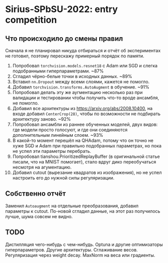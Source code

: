 # Sirius-SPbSU-2022: entry competition
## Что происходило до смены правил
Сначала я не планировал никуда отбираться и отчёт об экспериментах не готовил, поэтому перескажу примерный порядок по памяти.
1. Попробовал `torchvision.models.resnet18` с Adam или SGD и слегка подобранными гиперпараметрами. ~87%
2. Сгладил чёрно-белые точки в исходных данных. ~89%
3. Вставил `nn.Dropout` между всеми слоями, кажется не помогло. 
4. Добавил `torchvision.transforms.AutoAugment` в обучение. ~91%
5. Попробовал делать эту же аугментацию несколько раз при валидации и тестировании чтобы получить что-то вроде ансамбля, не помогло.
6. Добавил все архитектуры из https://arxiv.org/abs/2008.10400, на входе добавил `CenterCrop(28)`, чтобы по возможности не подбирать архитектуру заново. ~92%
7. Попробовал ансамбли из раннее обученных моделей, двух видов: где модели просто голосуют, и где они соединяются дополнительным линейным слоем. ~93%
8. В какой-то момент перешёл на QHAdam, потому что он точно не хуже SGD и Adam при правильно подобранных параметрах, но пока не успел эти параметры перебрать.
9. Попробовал tianshou.PrioritizedReplayBuffer (в оригинальной статье писали, что на MNIST помогает), стало вдруг дико переобучаться несмотря на агументацию.
10. Добавил cutout (вырезание квадратов из изображения), но не успел настроить его до нужной силы регуляризации.
## Собственно отчёт
Заменил `Autoaugment` на отдельные преобразования, добавил параметры к cutout.
По-новой сгладил данные, на этот раз получилось лучше, шума совсем не видно.

## TODO
Дистилляция чего-нибудь с чем-нибудь.
Optuna и другие оптимизаторы гиперпараметров.
Другие архитектуры.
Сглаживание весов.
Регуляризация через weight decay.
MaxNorm на веса или градиенты.
